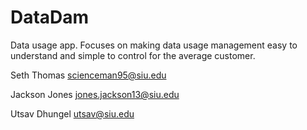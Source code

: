 # DataDam
Data usage app. Focuses on making data usage management easy to understand and simple to 
control for the average customer. 

Seth Thomas
scienceman95@siu.edu


Jackson Jones
jones.jackson13@siu.edu


Utsav Dhungel
utsav@siu.edu
